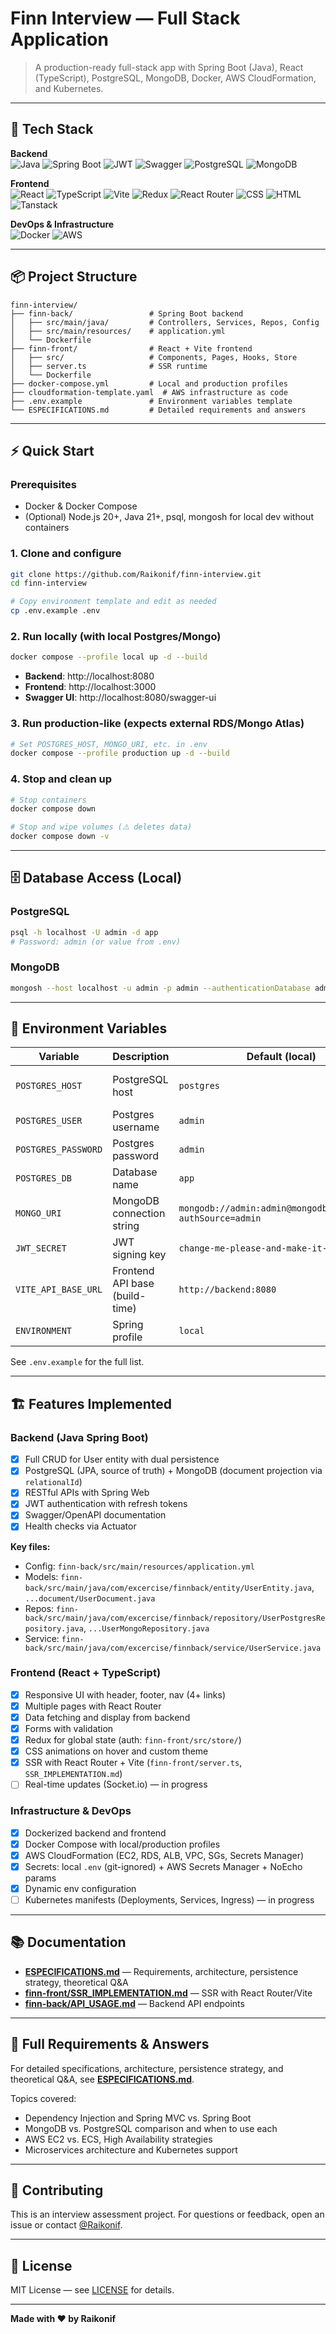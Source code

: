 # Finn Interview — Full Stack Application

> A production-ready full-stack app with Spring Boot (Java), React (TypeScript), PostgreSQL, MongoDB, Docker, AWS CloudFormation, and Kubernetes.

---

## 🚀 Tech Stack

**Backend**  
![Java](https://img.shields.io/badge/Java-21-ED8B00?logo=openjdk&logoColor=white)
![Spring Boot](https://img.shields.io/badge/Spring%20Boot-3.5-6DB33F?logo=springboot&logoColor=white)
![JWT](https://img.shields.io/badge/JWT-JSON%20Web%20Tokens-000000?logo=jsonwebtokens&logoColor=white)
![Swagger](https://img.shields.io/badge/Swagger-OpenAPI-85EA2D?logo=swagger&logoColor=white)
![PostgreSQL](https://img.shields.io/badge/PostgreSQL-16-4169E1?logo=postgresql&logoColor=white)
![MongoDB](https://img.shields.io/badge/MongoDB-7-47A248?logo=mongodb&logoColor=white)

**Frontend**  
![React](https://img.shields.io/badge/React-18-61DAFB?logo=react&logoColor=black)
![TypeScript](https://img.shields.io/badge/TypeScript-5-3178C6?logo=typescript&logoColor=white)
![Vite](https://img.shields.io/badge/Vite-5-646CFF?logo=vite&logoColor=white)
![Redux](https://img.shields.io/badge/Redux-5-764ABC?logo=redux&logoColor=white)
![React Router](https://img.shields.io/badge/React%20Router-6-CA4245?logo=react-router&logoColor=white)
![CSS](https://img.shields.io/badge/CSS-3-1572B6?logo=css3&logoColor=white)
![HTML](https://img.shields.io/badge/HTML-5-E34F26?logo=html5&logoColor=white)
![Tanstack](https://img.shields.io/badge/TanStack-Query-FF4154?logo=tanstack&logoColor=white)

**DevOps & Infrastructure**  
![Docker](https://img.shields.io/badge/Docker-Compose-2496ED?logo=docker&logoColor=white)
![AWS](https://img.shields.io/badge/AWS-CloudFormation-FF9900?logo=amazonaws&logoColor=white)

---

## 📦 Project Structure

```
finn-interview/
├── finn-back/                 # Spring Boot backend
│   ├── src/main/java/         # Controllers, Services, Repos, Config
│   ├── src/main/resources/    # application.yml
│   └── Dockerfile
├── finn-front/                # React + Vite frontend
│   ├── src/                   # Components, Pages, Hooks, Store
│   ├── server.ts              # SSR runtime
│   └── Dockerfile
├── docker-compose.yml         # Local and production profiles
├── cloudformation-template.yaml  # AWS infrastructure as code
├── .env.example               # Environment variables template
└── ESPECIFICATIONS.md         # Detailed requirements and answers
```

---

## ⚡ Quick Start

### Prerequisites

- Docker & Docker Compose
- (Optional) Node.js 20+, Java 21+, psql, mongosh for local dev without containers

### 1. Clone and configure

```bash
git clone https://github.com/Raikonif/finn-interview.git
cd finn-interview

# Copy environment template and edit as needed
cp .env.example .env
```

### 2. Run locally (with local Postgres/Mongo)

```bash
docker compose --profile local up -d --build
```

- **Backend**: http://localhost:8080
- **Frontend**: http://localhost:3000
- **Swagger UI**: http://localhost:8080/swagger-ui

### 3. Run production-like (expects external RDS/Mongo Atlas)

```bash
# Set POSTGRES_HOST, MONGO_URI, etc. in .env
docker compose --profile production up -d --build
```

### 4. Stop and clean up

```bash
# Stop containers
docker compose down

# Stop and wipe volumes (⚠️ deletes data)
docker compose down -v
```

---

## 🗄️ Database Access (Local)

### PostgreSQL

```bash
psql -h localhost -U admin -d app
# Password: admin (or value from .env)
```

### MongoDB

```bash
mongosh --host localhost -u admin -p admin --authenticationDatabase admin
```

---

## 🔐 Environment Variables

| Variable | Description | Default (local) | AWS Source |
|----------|-------------|-----------------|------------|
| `POSTGRES_HOST` | PostgreSQL host | `postgres` | RDS endpoint via Secrets Manager |
| `POSTGRES_USER` | Postgres username | `admin` | Secrets Manager |
| `POSTGRES_PASSWORD` | Postgres password | `admin` | Secrets Manager |
| `POSTGRES_DB` | Database name | `app` | RDS config |
| `MONGO_URI` | MongoDB connection string | `mongodb://admin:admin@mongodb:27017/app?authSource=admin` | Atlas or self-hosted |
| `JWT_SECRET` | JWT signing key | `change-me-please-and-make-it-long` | CloudFormation NoEcho param |
| `VITE_API_BASE_URL` | Frontend API base (build-time) | `http://backend:8080` | Set for ALB in AWS |
| `ENVIRONMENT` | Spring profile | `local` | `production` in AWS |

See `.env.example` for the full list.

---

## 🏗️ Features Implemented

### Backend (Java Spring Boot)
- [x] Full CRUD for User entity with dual persistence
- [x] PostgreSQL (JPA, source of truth) + MongoDB (document projection via `relationalId`)
- [x] RESTful APIs with Spring Web
- [x] JWT authentication with refresh tokens
- [x] Swagger/OpenAPI documentation
- [x] Health checks via Actuator

**Key files:**
- Config: `finn-back/src/main/resources/application.yml`
- Models: `finn-back/src/main/java/com/excercise/finnback/entity/UserEntity.java`, `...document/UserDocument.java`
- Repos: `finn-back/src/main/java/com/excercise/finnback/repository/UserPostgresRepository.java`, `...UserMongoRepository.java`
- Service: `finn-back/src/main/java/com/excercise/finnback/service/UserService.java`

### Frontend (React + TypeScript)
- [x] Responsive UI with header, footer, nav (4+ links)
- [x] Multiple pages with React Router
- [x] Data fetching and display from backend
- [x] Forms with validation
- [x] Redux for global state (auth: `finn-front/src/store/`)
- [x] CSS animations on hover and custom theme
- [x] SSR with React Router + Vite (`finn-front/server.ts`, `SSR_IMPLEMENTATION.md`)
- [ ] Real-time updates (Socket.io) — in progress

### Infrastructure & DevOps
- [x] Dockerized backend and frontend
- [x] Docker Compose with local/production profiles
- [x] AWS CloudFormation (EC2, RDS, ALB, VPC, SGs, Secrets Manager)
- [x] Secrets: local `.env` (git-ignored) + AWS Secrets Manager + NoEcho params
- [x] Dynamic env configuration
- [ ] Kubernetes manifests (Deployments, Services, Ingress) — in progress

---

## 📚 Documentation

- **[ESPECIFICATIONS.md](ASSESSMENTS.md)** — Requirements, architecture, persistence strategy, theoretical Q&A
- **[finn-front/SSR_IMPLEMENTATION.md](finn-front/SSR_IMPLEMENTATION.md)** — SSR with React Router/Vite
- **[finn-back/API_USAGE.md](finn-back/API_USAGE.md)** — Backend API endpoints

---

## 📖 Full Requirements & Answers

For detailed specifications, architecture, persistence strategy, and theoretical Q&A, see **[ESPECIFICATIONS.md](ESPECIFICATIONS.md)**.

Topics covered:
- Dependency Injection and Spring MVC vs. Spring Boot
- MongoDB vs. PostgreSQL comparison and when to use each
- AWS EC2 vs. ECS, High Availability strategies
- Microservices architecture and Kubernetes support

---

## 🤝 Contributing

This is an interview assessment project. For questions or feedback, open an issue or contact [@Raikonif](https://github.com/Raikonif).

---

## 📝 License

MIT License — see [LICENSE](LICENSE) for details.

---

**Made with ❤️ by Raikonif**
